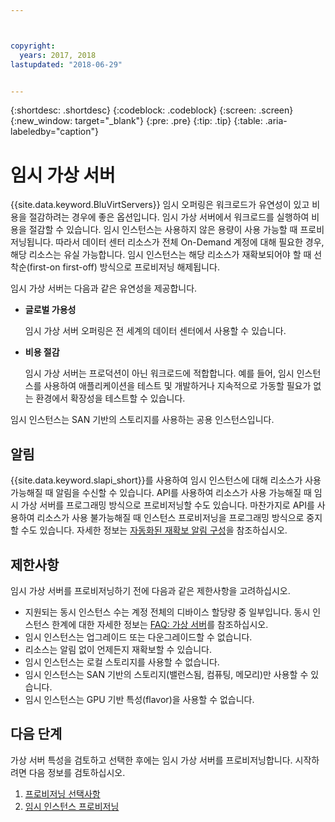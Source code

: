```yaml
---



copyright:
  years: 2017, 2018
lastupdated: "2018-06-29"


---
```


{:shortdesc: .shortdesc}
{:codeblock: .codeblock}
{:screen: .screen}
{:new_window: target="_blank"}
{:pre: .pre}
{:tip: .tip}
{:table: .aria-labeledby="caption"}

# 임시 가상 서버
{{site.data.keyword.BluVirtServers}} 임시 오퍼링은 워크로드가 유연성이 있고 비용을 절감하려는 경우에 좋은 옵션입니다. 임시 가상 서버에서 워크로드를 실행하여 비용을 절감할 수 있습니다. 임시 인스턴스는 사용하지 않은 용량이 사용 가능할 때 프로비저닝됩니다. 따라서 데이터 센터 리소스가 전체 On-Demand 계정에 대해 필요한 경우, 해당 리소스는 유실 가능합니다. 임시 인스턴스는 해당 리소스가 재확보되어야 할 때 선착순(first-on first-off) 방식으로 프로비저닝 해제됩니다.   

임시 가상 서버는 다음과 같은 유연성을 제공합니다.

* **글로벌 가용성** 

    임시 가상 서버 오퍼링은 전 세계의 데이터 센터에서 사용할 수 있습니다.
    
* **비용 절감** 

    임시 가상 서버는 프로덕션이 아닌 워크로드에 적합합니다. 예를 들어, 임시 인스턴스를 사용하여 애플리케이션을 테스트 및 개발하거나 지속적으로 가동할 필요가 없는 환경에서 확장성을 테스트할 수 있습니다.

임시 인스턴스는 SAN 기반의 스토리지를 사용하는 공용 인스턴스입니다.

## 알림
{{site.data.keyword.slapi_short}}를 사용하여 임시 인스턴스에 대해 리소스가 사용 가능해질 때 알림을 수신할 수 있습니다. API를 사용하여 리소스가 사용 가능해질 때 임시 가상 서버를 프로그래밍 방식으로 프로비저닝할 수도 있습니다. 마찬가지로 API를 사용하여 리소스가 사용 불가능해질 때 인스턴스 프로비저닝을 프로그래밍 방식으로 중지할 수도 있습니다. 자세한 정보는 [자동화된 재확보 알림 구성](configuring-automated-reclaim-notifications.html)을 참조하십시오.

## 제한사항
임시 가상 서버를 프로비저닝하기 전에 다음과 같은 제한사항을 고려하십시오.

* 지원되는 동시 인스턴스 수는 계정 전체의 디바이스 할당량 중 일부입니다. 동시 인스턴스 한계에 대한 자세한 정보는 [FAQ: 가상 서버](../vsi/vsi_faqs_vs.html#concurrent)를 참조하십시오.
* 임시 인스턴스는 업그레이드 또는 다운그레이드할 수 없습니다.
* 리소스는 알림 없이 언제든지 재확보할 수 있습니다.
* 임시 인스턴스는 로컬 스토리지를 사용할 수 없습니다.
* 임시 인스턴스는 SAN 기반의 스토리지(밸런스됨, 컴퓨팅, 메모리)만 사용할 수 있습니다.
* 임시 인스턴스는 GPU 기반 특성(flavor)을 사용할 수 없습니다.


## 다음 단계

가상 서버 특성을 검토하고 선택한 후에는 임시 가상 서버를 프로비저닝합니다. 시작하려면 다음 정보를 검토하십시오.
1. [프로비저닝 선택사항](../vsi/vsi_public_selections.html)
2. [임시 인스턴스 프로비저닝](../vsi/vsi_provision_transient.html)
